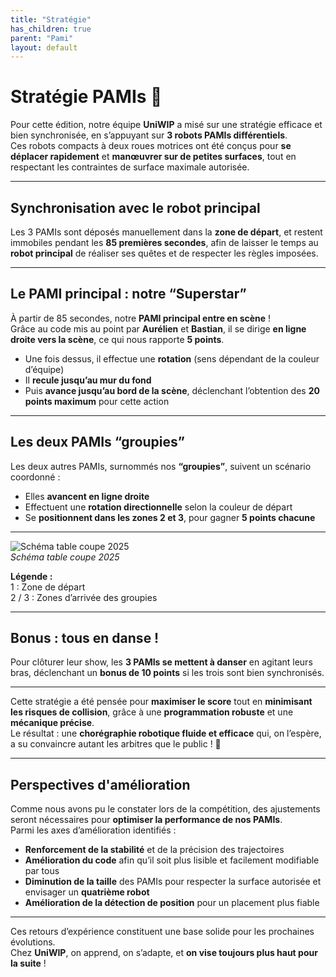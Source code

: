 ```yaml
---
title: "Stratégie"
has_children: true
parent: "Pami"
layout: default
---
```


# **Stratégie PAMIs** 🎯

Pour cette édition, notre équipe **UniWIP** a misé sur une stratégie efficace et bien synchronisée, en s’appuyant sur **3 robots PAMIs différentiels**.  
Ces robots compacts à deux roues motrices ont été conçus pour **se déplacer rapidement** et **manœuvrer sur de petites surfaces**, tout en respectant les contraintes de surface maximale autorisée.

---

## **Synchronisation avec le robot principal**

Les 3 PAMIs sont déposés manuellement dans la **zone de départ**, et restent immobiles pendant les **85 premières secondes**, afin de laisser le temps au **robot principal** de réaliser ses quêtes et de respecter les règles imposées.

---

## **Le PAMI principal : notre “Superstar”**

À partir de 85 secondes, notre **PAMI principal entre en scène** !  
Grâce au code mis au point par **Aurélien** et **Bastian**, il se dirige **en ligne droite vers la scène**, ce qui nous rapporte **5 points**.

- Une fois dessus, il effectue une **rotation** (sens dépendant de la couleur d’équipe)  
- Il **recule jusqu’au mur du fond**
- Puis **avance jusqu’au bord de la scène**, déclenchant l’obtention des **20 points maximum** pour cette action

---

## **Les deux PAMIs “groupies”**

Les deux autres PAMIs, surnommés nos **“groupies”**, suivent un scénario coordonné :

- Elles **avancent en ligne droite**
- Effectuent une **rotation directionnelle** selon la couleur de départ
- Se **positionnent dans les zones 2 et 3**, pour gagner **5 points chacune**

---

![Schéma table coupe 2025](Photo_scene.jpg)  
*Schéma table coupe 2025*

**Légende :**  
1 : Zone de départ  
2 / 3 : Zones d’arrivée des groupies

---

## **Bonus : tous en danse !**

Pour clôturer leur show, les **3 PAMIs se mettent à danser** en agitant leurs bras, déclenchant un **bonus de 10 points** si les trois sont bien synchronisés.

---

Cette stratégie a été pensée pour **maximiser le score** tout en **minimisant les risques de collision**, grâce à une **programmation robuste** et une **mécanique précise**.  
Le résultat : une **chorégraphie robotique fluide et efficace** qui, on l’espère, a su convaincre autant les arbitres que le public ! 🎉

---

## **Perspectives d'amélioration**

Comme nous avons pu le constater lors de la compétition, des ajustements seront nécessaires pour **optimiser la performance de nos PAMIs**.  
Parmi les axes d’amélioration identifiés :

- **Renforcement de la stabilité** et de la précision des trajectoires  
- **Amélioration du code** afin qu’il soit plus lisible et facilement modifiable par tous  
- **Diminution de la taille** des PAMIs pour respecter la surface autorisée et envisager un **quatrième robot**  
- **Amélioration de la détection de position** pour un placement plus fiable

---

Ces retours d’expérience constituent une base solide pour les prochaines évolutions.  
Chez **UniWIP**, on apprend, on s’adapte, et **on vise toujours plus haut pour la suite** !

